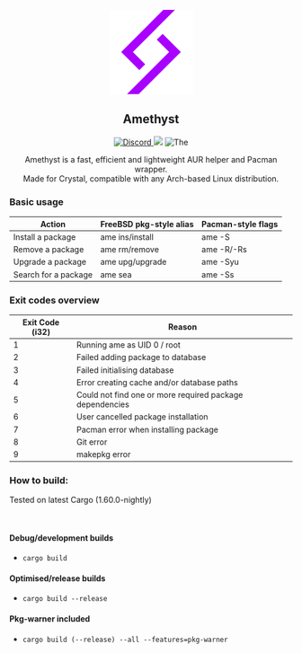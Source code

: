 <p align="center">
  <a href="https://github.com/crystal-linux/amethyst/">
    <img src="https://raw.githubusercontent.com/crystal-linux/branding/main/logos/crystal-logo-minimal.png" alt="Logo" width="150" height="150">
  </a>
</p>

<h2 align="center"> Amethyst</h2>

<p align="center">
    <a href="https://discord.gg/yp4xpZeAgW"><img alt="Discord" src="https://img.shields.io/discord/825473796227858482?color=blue&label=Discord&logo=Discord&logoColor=white"?link=https://discord.gg/yp4xpZeAgW&link=https://discord.gg/yp4xpZeAgW> </a>
    <a href="https://github.com/crystal-linux/amethyst"><img src="https://github.com/crystal-linux/amethyst/actions/workflows/test.yml/badge.svg"></a>
    <img src="https://img.shields.io/badge/Maintainer-@ihatethefrench-brightgreen" alt=The maintainer of this repository" href="https://github.com/ihatethefrench">
</p>

<p align="center"> 
Amethyst is a fast, efficient and lightweight AUR helper and Pacman wrapper.<br> 
Made for Crystal, compatible with any Arch-based Linux distribution.
</p>

### Basic usage

| Action               | FreeBSD pkg-style alias | Pacman-style flags |
|----------------------|-------------------------|--------------------|
| Install a package    | ame ins/install         | ame -S             |
| Remove a package     | ame rm/remove           | ame -R/-Rs         |
| Upgrade a package    | ame upg/upgrade         | ame -Syu           |
| Search for a package | ame sea                 | ame -Ss            |

### Exit codes overview

| Exit Code (i32) | Reason                                                   |
|-----------------|----------------------------------------------------------|
| 1               | Running ame as UID 0 / root                              |
| 2               | Failed adding package to database                        |
| 3               | Failed initialising database                             |
| 4               | Error creating cache and/or database paths               |
| 5               | Could not find one or more required package dependencies |
| 6               | User cancelled package installation                      |
| 7               | Pacman error when installing package                     |
| 8               | Git error                                                |
| 9               | makepkg error                                            |

### How to build:

Tested on latest Cargo (1.60.0-nightly)

<br>

#### Debug/development builds

- `cargo build`

#### Optimised/release builds

- `cargo build --release`

#### Pkg-warner included

- `cargo build (--release) --all --features=pkg-warner`

<!--

echo "AME_UWU=true" >> ~/.zshrc
echo "AME_UWU=true" >> ~/.bashrc
set -Ux AME_UWU true

:)

-->
